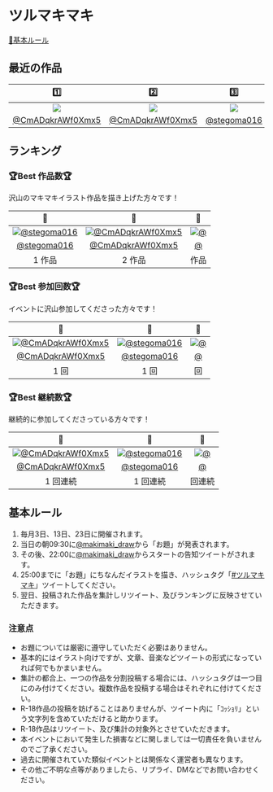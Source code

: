 ﻿# ツルマキマキ

[📝基本ルール](#基本ルール)

## 最近の作品

| 1️⃣ | 2️⃣ | 3️⃣ | 4️⃣ | 5️⃣ |
| :---: | :---: | :---: | :---: | :---: |
| [![](https://pbs.twimg.com/ext_tw_video_thumb/1434906991789441027/pu/img/uJzsGM-QD6tQxTwf.jpg:thumb)](https://twitter.com/CmADqkrAWf0Xmx5/status/1434907578769702914) | [![](https://pbs.twimg.com/media/E-mqX5aUcAY7PVH.jpg:thumb)](https://twitter.com/CmADqkrAWf0Xmx5/status/1434874072295374848) | [![](https://pbs.twimg.com/media/E-mrercUUAY1h4U.jpg:thumb)](https://twitter.com/stegoma016/status/1434866501895352325) | [![](:thumb)](https://twitter.com//status/) | [![](:thumb)](https://twitter.com//status/) |
| [@CmADqkrAWf0Xmx5](https://twitter.com/CmADqkrAWf0Xmx5) | [@CmADqkrAWf0Xmx5](https://twitter.com/CmADqkrAWf0Xmx5) | [@stegoma016](https://twitter.com/stegoma016) | [@](https://twitter.com/) | [@](https://twitter.com/) |

## ランキング

### 🏆Best 作品数🏆

沢山のマキマキイラスト作品を描き上げた方々です！

| 🥇 | 🥈 | 🥉 |
| :---: | :---: | :---: |
| [![@stegoma016](https://pbs.twimg.com/profile_images/1423616047328890882/w2RfiN4H_bigger.jpg)](https://twitter.com/stegoma016) | [![@CmADqkrAWf0Xmx5](https://pbs.twimg.com/profile_images/1402638900267421706/RgiV28I3_bigger.jpg)](https://twitter.com/CmADqkrAWf0Xmx5) | [![@]()](https://twitter.com/) |
| [@stegoma016](https://twitter.com/stegoma016) | [@CmADqkrAWf0Xmx5](https://twitter.com/CmADqkrAWf0Xmx5) | [@](https://twitter.com/) |
| 1 作品 | 2 作品 |  作品 |

### 🏆Best 参加回数🏆

イベントに沢山参加してくださった方々です！

| 🥇 | 🥈 | 🥉 |
| :---: | :---: | :---: |
| [![@CmADqkrAWf0Xmx5](https://pbs.twimg.com/profile_images/1402638900267421706/RgiV28I3_bigger.jpg)](https://twitter.com/CmADqkrAWf0Xmx5) | [![@stegoma016](https://pbs.twimg.com/profile_images/1423616047328890882/w2RfiN4H_bigger.jpg)](https://twitter.com/stegoma016) | [![@]()](https://twitter.com/) |
| [@CmADqkrAWf0Xmx5](https://twitter.com/CmADqkrAWf0Xmx5) | [@stegoma016](https://twitter.com/stegoma016) | [@](https://twitter.com/) |
| 1 回 | 1 回 |  回 |

### 🏆Best 継続数🏆

継続的に参加してくださっている方々です！

| 🥇 | 🥈 | 🥉 |
| :---: | :---: | :---: |
| [![@CmADqkrAWf0Xmx5](https://pbs.twimg.com/profile_images/1402638900267421706/RgiV28I3_bigger.jpg)](https://twitter.com/CmADqkrAWf0Xmx5) | [![@stegoma016](https://pbs.twimg.com/profile_images/1423616047328890882/w2RfiN4H_bigger.jpg)](https://twitter.com/stegoma016) | [![@]()](https://twitter.com/) |
| [@CmADqkrAWf0Xmx5](https://twitter.com/CmADqkrAWf0Xmx5) | [@stegoma016](https://twitter.com/stegoma016) | [@](https://twitter.com/) |
| 1 回連続 | 1 回連続 |  回連続 |

## 基本ルール

1. 毎月3日、13日、23日に開催されます。
1. 当日の朝09:30に[@makimaki_draw](https://twitter.com/makimaki_draw)から「お題」が発表されます。
1. その後、22:00に[@makimaki_draw](https://twitter.com/makimaki_draw)からスタートの告知ツイートがされます。
1. 25:00までに「お題」にちなんだイラストを描き、ハッシュタグ「[#ツルマキマキ](https://twitter.com/hashtag/ツルマキマキ)」ツイートしてください。
1. 翌日、投稿された作品を集計しリツイート、及びランキングに反映させていただきます。

### 注意点

- お題については厳密に遵守していただく必要はありません。
- 基本的にはイラスト向けですが、文章、音楽などツイートの形式になっていれば何でもかまいません。
- 集計の都合上、一つの作品を分割投稿する場合には、ハッシュタグは一つ目にのみ付けてください。複数作品を投稿する場合はそれぞれに付けてください。
- R-18作品の投稿を妨げることはありませんが、ツイート内に「ｺｯｼｮﾘ」という文字列を含めていただけると助かります。
- R-18作品はリツイート、及び集計の対象外とさせていただきます。
- 本イベントにおいて発生した損害などに関しましては一切責任を負いませんのでご了承ください。
- 過去に開催されていた類似イベントとは関係なく運営者も異なります。
- その他ご不明な点等がありましたら、リプライ、DMなどでお問い合わせください。